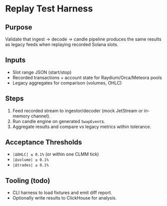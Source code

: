 # Replay Test Harness

## Purpose
Validate that ingest → decode → candle pipeline produces the same results as legacy feeds when replaying recorded Solana slots.

## Inputs
- Slot range JSON (start/stop)
- Recorded transactions + account state for Raydium/Orca/Meteora pools
- Legacy aggregates for comparison (volumes, OHLC)

## Steps
1. Feed recorded stream to ingestor/decoder (mock JetStream or in-memory channel).
2. Run candle engine on generated `SwapEvent`s.
3. Aggregate results and compare vs legacy metrics within tolerance.

## Acceptance Thresholds
- `|ΔOHLC| ≤ 0.1%` (or within one CLMM tick)
- `|Δvolume| ≤ 0.1%`
- `|Δtrades| ≤ 0.1%`

## Tooling (todo)
- CLI harness to load fixtures and emit diff report.
- Optionally write results to ClickHouse for analysis.
